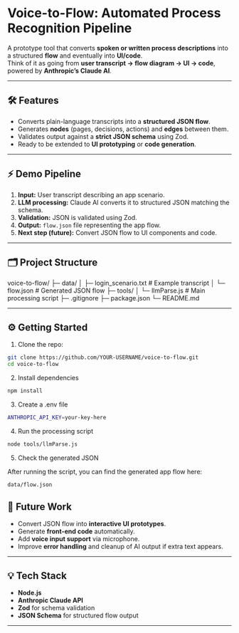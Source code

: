 # Voice-to-Flow: Automated Process Recognition Pipeline

A prototype tool that converts **spoken or written process descriptions** into a structured **flow** and eventually into **UI/code**.  
Think of it as going from **user transcript → flow diagram → UI → code**, powered by **Anthropic’s Claude AI**.

---

## 🛠 Features

- Converts plain-language transcripts into a **structured JSON flow**.
- Generates **nodes** (pages, decisions, actions) and **edges** between them.
- Validates output against a **strict JSON schema** using Zod.
- Ready to be extended to **UI prototyping** or **code generation**.

---

## ⚡ Demo Pipeline

1. **Input:** User transcript describing an app scenario.
2. **LLM processing:** Claude AI converts it to structured JSON matching the schema.
3. **Validation:** JSON is validated using Zod.
4. **Output:** `flow.json` file representing the app flow.
5. **Next step (future):** Convert JSON flow to UI components and code.

---

## 🗂 Project Structure

voice-to-flow/
├─ data/
│ ├─ login_scenario.txt # Example transcript
│ └─ flow.json # Generated JSON flow
├─ tools/
│ └─ llmParse.js # Main processing script
├─ .gitignore
├─ package.json
└─ README.md

---

## ⚙️ Getting Started

1. Clone the repo:

```bash
git clone https://github.com/YOUR-USERNAME/voice-to-flow.git
cd voice-to-flow 
```

2. Install dependencies

```bash
npm install
```

3. Create a .env file

```bash
ANTHROPIC_API_KEY=your-key-here
```

4. Run the processing script

```bash
node tools/llmParse.js
```

5. Check the generated JSON

After running the script, you can find the generated app flow here:

```bash
data/flow.json
```

## 🔮 Future Work

- Convert JSON flow into **interactive UI prototypes**.
- Generate **front-end code** automatically.
- Add **voice input support** via microphone.
- Improve **error handling** and cleanup of AI output if extra text appears.

---

## 💡 Tech Stack

- **Node.js**
- **Anthropic Claude API**
- **Zod** for schema validation
- **JSON Schema** for structured flow output

---